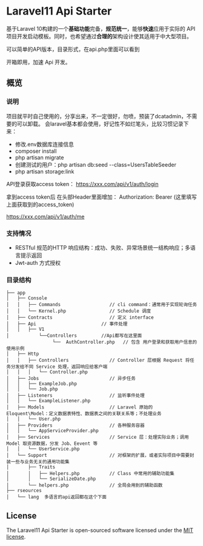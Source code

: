 # Laravel11 Api Starter

基于Laravel 10构建的一个**基础功能**完备，**规范统一**，能够**快速**应用于实际的 API 项目开发启动模板。同时，也希望通过**合理的**架构设计使其适用于中大型项目。

可以简单的API版本，目录形式，在api.php里面可以看到

开箱即用，加速 Api 开发。


## 概览

### 说明

项目就平时自己使用的，分享出来，不一定很好，勿喷，预装了dcatadmin，不需要的可以卸载。
会laravel基本都会使用，好记性不如烂笔头，比较习惯记录下来：
- 修改.env数据库连接信息
- composer install
- php artisan migrate
- 创建测试的用户：php artisan db:seed --class=UsersTableSeeder
- php artisan storage:link

API登录获取access token：
https://xxx.com/api/v1/auth/login

拿到access token后
在头部Header里面增加：
Authorization: Bearer (这里填写上面获取到的access_token)

https://xxx.com/api/v1/auth/me


### 支持情况

- RESTful 规范的HTTP 响应结构：成功、失败、异常场景统一结构响应；多语言提示返回
- Jwt-auth 方式授权


### 目录结构

```
├── app
│   ├── Console
│   │   ├── Commands                  // cli command：通常用于实现轮询任务
│   │   └── Kernel.php                // Schedule 调度
│   ├── Contracts                     // 定义 interface
│   ├── Api                        // 事件处理
│   │   ├── V1
│           └──Controllers         //Api都写在这里面
                 └──  AuthController.php   // 包含 用户登录和获取用户信息的使用示例
│   ├── Http
│   │   ├── Controllers               // Controller 层根据 Request 将任务分发给不同 Service 处理，返回响应给客户端
│   │   │   └── Controller.php
│   ├── Jobs                          // 异步任务
│   │   ├── ExampleJob.php
│   │   └── Job.php
│   ├── Listeners                     // 监听事件处理
│   │   └── ExampleListener.php
│   ├── Models                        // Laravel 原始的 Eloquent\Model：定义数据表特性、数据表之间的关联关系等；不处理业务
│   │   └── User.php
│   ├── Providers                     // 各种服务容器
│   │   └── AppServiceProvider.php
│   ├── Services                      // Service 层：处理实际业务；调用 Model 取资源数据，分发 Job、Eevent 等
│   │   └── UserService.php
│   └── Support                       // 对框架的扩展，或者实际项目中需要封装一些与业务无关的通用功能集
│       ├── Traits
│       │   ├── Helpers.php           // Class 中常用的辅助功能集
│       │   └── SerializeDate.php
│       └── helpers.php               // 全局会用到的辅助函数
├── rseources
│   └── lang  多语言的api返回都在这个下面
```

## License

The Laravel11 Api Starter is open-sourced software licensed under the [MIT license](https://opensource.org/licenses/MIT).
